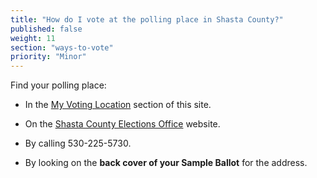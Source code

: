 ```yaml
---
title: "How do I vote at the polling place in Shasta County?"
published: false
weight: 11
section: "ways-to-vote"
priority: "Minor"
---
```


Find your polling place:  

- In the [My Voting Location](#section-my-polling-place) section of this site.  

- On the [Shasta County Elections Office](https://www.elections.co.shasta.ca.us/voting/voter-lookups/my-polling-site/#Search) website.  

- By calling 530-225-5730.  

- By looking on the **back cover of your Sample Ballot** for the address.  
